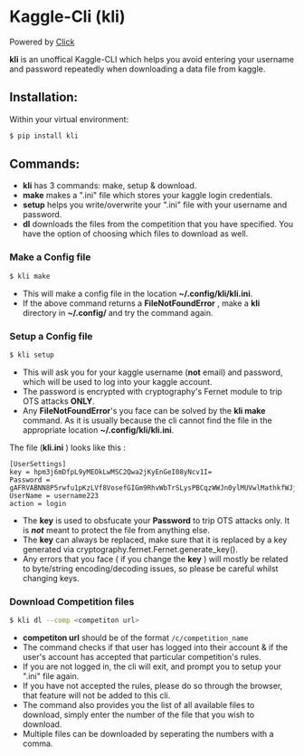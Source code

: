 # Kaggle-Cli (kli)
Powered by [Click](http://click.pocoo.org/5)

**kli** is an unoffical Kaggle-CLI which helps you avoid entering your username and password repeatedly when downloading a data file from kaggle.

## Installation:
Within your virtual environment:
```sh
$ pip install kli 
```

## Commands: 
- **kli** has 3 commands: make, setup & download.
- **make** makes a ".ini" file which stores your kaggle login credentials.
- **setup** helps you write/overwrite your ".ini" file with your username and password.
- **dl** downloads the files from the competition that you have specified. You have the option of choosing which files to 
download as well.

### Make a Config file
```sh
$ kli make  
```
- This will make a config file in the location **~/.config/kli/kli.ini**.
- If the above command returns a **FileNotFoundError** , make a **kli** directory in **~/.config/** 
and try the command again. 

### Setup a Config file
```sh
$ kli setup  
```
- This will ask you for your kaggle username (**not** email) and password, which will be used to log into your kaggle account.
- The password is encrypted with cryptography's Fernet module to trip OTS attacks **ONLY**.
- Any **FileNotFoundError**'s you face can be solved by the **kli make** command. As it is usually because the cli cannot find the file in the appropriate location  **~/.config/kli/kli.ini**. 

The file (**kli.ini** ) looks like this :
```
[UserSettings]
key = hpm3j6mDfpL9yMEOkLwMSC2Qwa2jKyEnGeI08yNcv1I=
Password = gAFRVABNN8P5rwfu1pKzLVf8VosefGIGm9RhvWbTrSLysPBCqzWWJn0ylMUVwlMathkfWJjkkXEh1mHL4rZcUl2Vz7n_Fo9IdjA==
UserName = username223
action = login
```
- The **key**  is used to obsfucate your **Password** to trip OTS attacks only. It is ***not*** meant to protect the file from anything else.
- The **key** can always be replaced, make sure that it is replaced by a key generated via cryptography.fernet.Fernet.generate_key().
- Any errors that you face ( if you change the **key** ) will mostly be related to byte/string encoding/decoding issues, so please be careful whilst changing keys.

### Download Competition files
```sh
$ kli dl --comp <competiton url>
```
- **competiton url** should be of the format `/c/competition_name`
- The command checks if that user has logged into their account & if the user's account has accepted that particular competition's rules.
- If you are not logged in, the cli will exit, and prompt you to setup your ".ini" file again.
- If you have not accepted the rules, please do so through the browser, that feature will not be added to this cli.
- The command also provides you the list of all available files to download, simply enter the number of the file that you wish to download.
- Multiple files can be downloaded by seperating the numbers with a comma.
